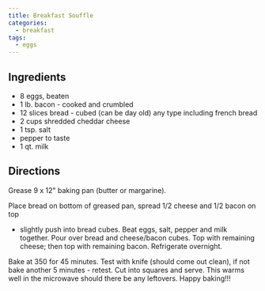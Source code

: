```yaml
---
title: Breakfast Souffle
categories:
  - breakfast
tags:
  - eggs
---
```

 
## Ingredients

- 8 eggs, beaten
- 1 lb. bacon - cooked and crumbled
- 12 slices bread - cubed (can be day old) any type including french bread
- 2 cups shredded cheddar cheese
- 1 tsp. salt
- pepper to taste
- 1 qt. milk

## Directions

Grease 9 x 12" baking pan (butter or margarine).

Place bread on bottom of greased pan, spread 1/2 cheese and 1/2 bacon on top 
- slightly push into bread cubes. Beat eggs, salt, pepper and milk together.
Pour over bread and cheese/bacon cubes. Top with remaining cheese; then
top with remaining bacon. Refrigerate overnight.

Bake at 350 for 45 minutes. Test with knife (should come out clean), if not
bake another 5 minutes - retest. Cut into squares and serve. This warms
well in the microwave should there be any leftovers. Happy baking!!!

